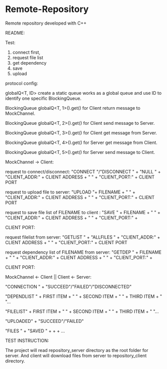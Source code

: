 # Remote-Repository
Remote repository developed with C++

README:

Test: 
1. connect first,
2. request file list
3. get dependency
4. save
5. upload


protocol config:

globalQ<T, ID> create a static queue works as a global queue and use ID to identify one specific BlockingQueue.

BlockingQueue<T> globalQ<T, 1>().get() for Client return message to MockChannel.

BlockingQueue<T> globalQ<T, 2>().get() for Client send message to Server.

BlockingQueue<T> globalQ<T, 3>().get() for Client get message from Server.

BlockingQueue<T> globalQ<T, 4>().get() for Server get message from Client.

BlockingQueue<T> globalQ<T, 5>().get() for Server send message to Client.

MockChannel -> Client:

request to connect/disconnect: "CONNECT "/"DISCONNECT " + "NULL " + "CLIENT_ADDR:" + CLIENT ADDRESS + " " + "CLIENT_PORT:" + CLIENT PORT

request to upload file to server: "UPLOAD "+ FILENAME + " " + "CLIENT_ADDR:" + CLIENT ADDRESS + " " + "CLIENT_PORT:" + CLIENT PORT

request to save file list of FILENAME to client : "SAVE " + FILENAME + " " + "CLIENT_ADDR:" + CLIENT ADDRESS + " " + "CLIENT_PORT:" + 

CLIENT PORT:

request filelist from server: "GETLIST " + "ALLFILES " + "CLIENT_ADDR:" + CLIENT ADDRESS + " " + "CLIENT_PORT:" + CLIENT PORT

request dependency list of FILENAME from server: "GETDEP " + FILENAME + " " + "CLIENT_ADDR:" + CLIENT ADDRESS + " " + "CLIENT_PORT:" + 

CLIENT PORT:

MockChannel <- Client || Client <- Server:

"CONNECTION " + "SUCCEED"/"FAILED"/"DISCONNECTED"

"DEPENDLIST " + FIRST ITEM + " " + SECOND ITEM + " " + THIRD ITEM + " "...

"FILELIST" + FIRST ITEM + " " + SECOND ITEM + " " + THIRD ITEM + " "... 

"UPLOADED" + "SUCCEED"/"FAILED"

"FILES " + "SAVED " + <file1 > + <file2 > + ...

TEST INSTRUCTION:

The project will read repository_server directory as the root folder for server.
And client will download files from server to repository_client directory.
